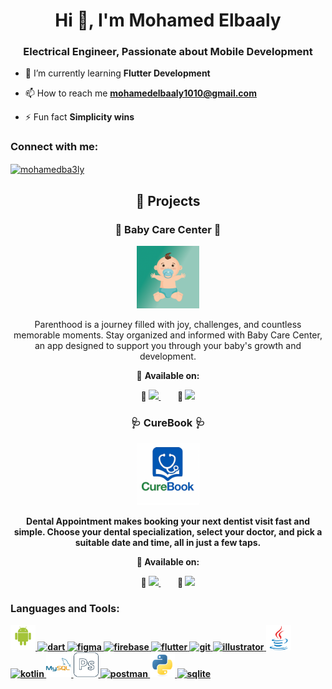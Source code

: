 <h1 align="center">Hi 👋, I'm Mohamed Elbaaly</h1>
<h3 align="center">Electrical Engineer, Passionate about Mobile Development</h3>

- 🌱 I’m currently learning **Flutter Development**

- 📫 How to reach me **mohamedelbaaly1010@gmail.com**

- ⚡ Fun fact **Simplicity wins**

<h3 align="left">Connect with me:</h3>
<p align="left">
<a href="https://linkedin.com/in/mohamedba3ly" target="blank"><img align="center" src="https://raw.githubusercontent.com/rahuldkjain/github-profile-readme-generator/master/src/images/icons/Social/linked-in-alt.svg" alt="mohamedba3ly" height="30" width="40" /></a>
</p>

<h2 align="center">🚀 Projects</h2>

<div align="center">
  
### 🍼 Baby Care Center 🍼  
<img src="icon play store.png" alt="Baby Care Center Icon" width="100">  

<p>
Parenthood is a journey filled with joy, challenges, and countless memorable moments.  
Stay organized and informed with Baby Care Center, an app designed to support you through your baby's growth and development.  
</p>

📱 <strong>Available on:  

<p align="center">
  🔗 <a href="https://play.google.com/store/apps/details?id=com.mohamedbaaly.babycarecenter">
    <img src="https://img.shields.io/badge/Google_Play-4285F4?style=for-the-badge&logo=google-play&logoColor=white">
  </a>
  &nbsp;&nbsp;&nbsp;&nbsp;&nbsp;&nbsp;&nbsp;
  🔗 <a href="https://apps.apple.com/us/app/baby-care-center-app/id6740412011">
    <img src="https://img.shields.io/badge/App_Store-333333?style=for-the-badge&logo=app-store&logoColor=white">
  </a>
</p>


### 🩺 CureBook 🩺  
<img src="dental_icon.png" alt="CureBook Icon" width="100">  

<p>
Dental Appointment makes booking your next dentist visit fast and simple.
Choose your dental specialization, select your doctor, and pick a suitable date and time, all in just a few taps.  
</p>

📱 <strong>Available on:  

<p align="center">
  🔗 <a href="https://play.google.com/store/apps/details?id=com.mohamedbaaly.dentalappointment">
    <img src="https://img.shields.io/badge/Google_Play-4285F4?style=for-the-badge&logo=google-play&logoColor=white">
  </a>
  &nbsp;&nbsp;&nbsp;&nbsp;&nbsp;&nbsp;&nbsp;
  🔗 <a href="">
    <img src="https://img.shields.io/badge/App_Store-333333?style=for-the-badge&logo=app-store&logoColor=white">
  </a>
</p>

</div>




<h3 align="left">Languages and Tools:</h3>
<p align="left"> <a href="https://developer.android.com" target="_blank" rel="noreferrer"> <img src="https://raw.githubusercontent.com/devicons/devicon/master/icons/android/android-original-wordmark.svg" alt="android" width="40" height="40"/> </a> <a href="https://dart.dev" target="_blank" rel="noreferrer"> <img src="https://www.vectorlogo.zone/logos/dartlang/dartlang-icon.svg" alt="dart" width="40" height="40"/> </a> <a href="https://www.figma.com/" target="_blank" rel="noreferrer"> <img src="https://www.vectorlogo.zone/logos/figma/figma-icon.svg" alt="figma" width="40" height="40"/> </a> <a href="https://firebase.google.com/" target="_blank" rel="noreferrer"> <img src="https://www.vectorlogo.zone/logos/firebase/firebase-icon.svg" alt="firebase" width="40" height="40"/> </a> <a href="https://flutter.dev" target="_blank" rel="noreferrer"> <img src="https://www.vectorlogo.zone/logos/flutterio/flutterio-icon.svg" alt="flutter" width="40" height="40"/> </a> <a href="https://git-scm.com/" target="_blank" rel="noreferrer"> <img src="https://www.vectorlogo.zone/logos/git-scm/git-scm-icon.svg" alt="git" width="40" height="40"/> </a> <a href="https://www.adobe.com/in/products/illustrator.html" target="_blank" rel="noreferrer"> <img src="https://www.vectorlogo.zone/logos/adobe_illustrator/adobe_illustrator-icon.svg" alt="illustrator" width="40" height="40"/> </a> <a href="https://www.java.com" target="_blank" rel="noreferrer"> <img src="https://raw.githubusercontent.com/devicons/devicon/master/icons/java/java-original.svg" alt="java" width="40" height="40"/> </a> <a href="https://kotlinlang.org" target="_blank" rel="noreferrer"> <img src="https://www.vectorlogo.zone/logos/kotlinlang/kotlinlang-icon.svg" alt="kotlin" width="40" height="40"/> </a> <a href="https://www.mysql.com/" target="_blank" rel="noreferrer"> <img src="https://raw.githubusercontent.com/devicons/devicon/master/icons/mysql/mysql-original-wordmark.svg" alt="mysql" width="40" height="40"/> </a> <a href="https://www.photoshop.com/en" target="_blank" rel="noreferrer"> <img src="https://raw.githubusercontent.com/devicons/devicon/master/icons/photoshop/photoshop-line.svg" alt="photoshop" width="40" height="40"/> </a> <a href="https://postman.com" target="_blank" rel="noreferrer"> <img src="https://www.vectorlogo.zone/logos/getpostman/getpostman-icon.svg" alt="postman" width="40" height="40"/> </a> <a href="https://www.python.org" target="_blank" rel="noreferrer"> <img src="https://raw.githubusercontent.com/devicons/devicon/master/icons/python/python-original.svg" alt="python" width="40" height="40"/> </a> <a href="https://www.sqlite.org/" target="_blank" rel="noreferrer"> <img src="https://www.vectorlogo.zone/logos/sqlite/sqlite-icon.svg" alt="sqlite" width="40" height="40"/> </a> </p>

